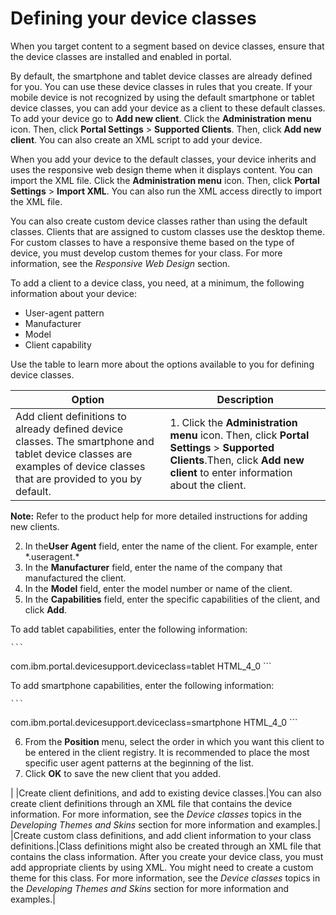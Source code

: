 # Defining your device classes

When you target content to a segment based on device classes, ensure that the device classes are installed and enabled in portal.

By default, the smartphone and tablet device classes are already defined for you. You can use these device classes in rules that you create. If your mobile device is not recognized by using the default smartphone or tablet device classes, you can add your device as a client to these default classes. To add your device go to **Add new client**. Click the **Administration menu** icon. Then, click **Portal Settings** \> **Supported Clients**. Then, click **Add new client**. You can also create an XML script to add your device.

When you add your device to the default classes, your device inherits and uses the responsive web design theme when it displays content. You can import the XML file. Click the **Administration menu** icon. Then, click **Portal Settings** \> **Import XML**. You can also run the XML access directly to import the XML file.

You can also create custom device classes rather than using the default classes. Clients that are assigned to custom classes use the desktop theme. For custom classes to have a responsive theme based on the type of device, you must develop custom themes for your class. For more information, see the *Responsive Web Design* section.

To add a client to a device class, you need, at a minimum, the following information about your device:

-   User-agent pattern
-   Manufacturer
-   Model
-   Client capability

Use the table to learn more about the options available to you for defining device classes.

|Option|Description|
|------|-----------|
|Add client definitions to already defined device classes. The smartphone and tablet device classes are examples of device classes that are provided to you by default.|1.  Click the **Administration menu** icon. Then, click **Portal Settings** \> **Supported Clients**.Then, click **Add new client** to enter information about the client.

**Note:** Refer to the product help for more detailed instructions for adding new clients.

2.  In the**User Agent** field, enter the name of the client. For example, enter \*.useragent.\*
3.  In the **Manufacturer** field, enter the name of the company that manufactured the client.
4.  In the **Model** field, enter the model number or name of the client.
5.  In the **Capabilities** field, enter the specific capabilities of the client, and click **Add**.

To add tablet capabilities, enter the following information:

    ```
com.ibm.portal.devicesupport.deviceclass=tablet
HTML_4_0 
    ```

To add smartphone capabilities, enter the following information:

    ```
com.ibm.portal.devicesupport.deviceclass=smartphone 
HTML_4_0 
    ```

6.  From the **Position** menu, select the order in which you want this client to be entered in the client registry. It is recommended to place the most specific user agent patterns at the beginning of the list.
7.  Click **OK** to save the new client that you added.

|
|Create client definitions, and add to existing device classes.|You can also create client definitions through an XML file that contains the device information. For more information, see the *Device classes* topics in the *Developing Themes and Skins* section for more information and examples.|
|Create custom class definitions, and add client information to your class definitions.|Class definitions might also be created through an XML file that contains the class information. After you create your device class, you must add appropriate clients by using XML. You might need to create a custom theme for this class. For more information, see the *Device classes* topics in the *Developing Themes and Skins* section for more information and examples.|


